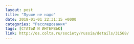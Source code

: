 ```yaml
---
layout: post
title: "Лучше не надо"
date: 2018-01-01 22:31:15 +0000
categories: "Расследования"
tags: [СТАТЬИ И ИНТЕРВЬЮ]
link: http://os.colta.ru/society/russia/details/31568/
---
```

